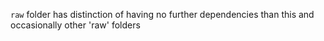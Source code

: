 `raw` folder has distinction of having no further dependencies than this
and occasionally other 'raw' folders
